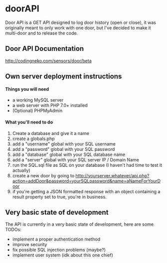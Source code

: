 # doorAPI
Door API is a GET API designed to log door history (open or close), it was originally meant to only work with one door, but I've decided to make it multi-door and to release the code.

## Door API Documentation
http://codingneko.com/sensors/door/beta

## Own server deployment instructions
#### Things you will need
- a working MySQL server
- a web server with PHP 7.0+ installed
- (Optional) PHPMyAdmin
#### What you'll need to do
1. Create a database and give it a name
2. create a globals.php
3. add a "username" global with your SQL username
4. add a "password" global with your SQL password
5. add a "database" global with your SQL database name
6. add a "server" global with your SQL server IP / Domain Name
7. run the SQL.sql file as SQL on your database (I haven't had time to test it actually)
8. create a new door by going to http://yourserver.whatever/api.php?action=addDoor&password=yourSQLpassword&name=aNameForYourDoor
9. if you're getting a JSON formatted response with an object containing a result property set to true, you're in business.

## Very basic state of development
The API is currently in a very basic state of development, here are some TODOs:
- implement a proper authentication method
- improve security
- fix possible SQL injection problems (maybe?)
- implement user system (idk about this one chief)

